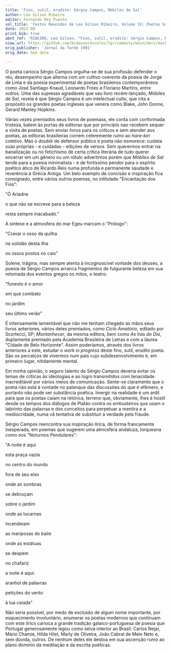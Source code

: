 ```yaml
---
title: 'Fino, sutil, erudito: Sérgio Campos, Móbiles de Sal'
author: Leo Gilson Ribeiro
editor: Fernando Rey Puente
vol_title: 'Textos Reunidos de Leo Gilson Ribeiro, Volume IV: Poetas brasileiros contemporâneos'
date: 2022-08
print_bib: true
abnt_ref: 'RIBEIRO, Leo Gilson. "Fino, sutil, erudito: Sérgio Campos, Móbiles de Sal". In PUENTE, Fernando Rey (org.) <em>Textos Reunidos de Leo Gilson Ribeiro, Volume 4: Poetas brasileiros contemporâneos</em>, 2022. Publicação original: Jornal da Tarde 1991, Sem data. URL: <a href="yml_view_url">https://github.com/bcdavasconcelos/lgr/commits/main/docs/markdown/volume-4/13-sergio-campos/00-fino-sutil-erudito-sergio-campos-mobiles-de-sal</a>'
view_url: https://github.com/bcdavasconcelos/lgr/commits/main/docs/markdown/volume-4/13-sergio-campos/00-fino-sutil-erudito-sergio-campos-mobiles-de-sal
orig_publisher: 'Jornal da Tarde 1991'
orig_date: Sem data

---
```


O poeta carioca Sérgio Campos orgulha-se de sua profissão defender o réu, desempenho que alterna com um cultivo coerente da poesia de Jorge de Lima e da poesia experimental de poetas brasileiros contemporâneos como José Santiago Knaud, Leonardo Fróes e Floriano Martins, entre outros. Uma das supresas agradáveis que seu livro recém-lançado, *Móbiles de Sal*, revela é que Sérgio Campos é um intelectual culto, que cita a propósito os grandes poetas ingleses que venera como Blake, John Donne, Gerard Manley Hopkins.

Várias vezes premiados seus livros de poemass, ele conta com conformada tristeza, batem às portas de editoras que por princípio nao recebem sequer a visita de poetas. Sem enviar livros para os críticos e sem atender aos poetas, as editoras brasileiras correm celeremente rumo ao *hara-kiri* coletivo. Mas o *doublé* de defensor público e poeta não esmorece: custeia suas próprias - e cuidadas - edições de versos. Sem querermos entrar na banalização ou no fetichismo de certa crítica literária de tudo querer encerrar em um gênero ou um rótulo advertimos porém que *Móbiles de Sal* tende para a poesia minimalista - e de fortíssimo pendor para o espírito poético ático de Ricardo Reis numa profunda e permanente saudade e reverência à Grécia Antiga. Um belo exemplo de concisão e inspiração fica consignado, entre vários outros poemas, no intitulado "Encantação dos Fios":

"Ó Ariadne

o que não se escreve para a beleza

resta sempre inacabado."

A síntese e a atmosfera do mar Egeu marcam o "Prólogo":

"Cravar o osso da quilha

na solidão desta ilha

os ossos postos no cais"

Solene, trágina, mas sempre atenta à incognoscível vontade dos deuses, a poesia de Sérgio Campos arranca fragmentos de fulgurante beleza em sua retomada dos eventos gregos os mitos, o teatro:

"funesto é o amor

em que combato

no jardim

seu último verão"

É intensamente lamentável que não me tenham chegado às mãos seus livros anteriores, vários deles premiados, como *Ciclo Amatório*, editado por Scortecci, SP; *Montanhecer*, da mesma editora, bem como *As Iras do Dia*, duplamente premiado pela Academia Brasileira de Letras e com a láurea "Cidade de Belo Horizonte". Assim poderíamos, através dos livros anteriores a este, estudar o *work in progress* deste fino, sutil, erudito poeta. São os percalços de vivermos num país cujo subdesenvolvimento é, em primeiro lugar, nitidamente mental.

Em minha opinião, o seguro talento de Sérgio Campos deveria evitar os temas de críticas às ideologias e ao logro transmitidos com tenacidade inacreditável por vários meios de comunicação. Sente-se claramente que o poeta não está à vontade no palanque das discussões do que é efêmero, e portanto não pode ser substância poética. Imergir na realidade é um ardil para que os poetas caiam na retórica, terreno que, obviamente, lhes é hostil desde os tempos dos diálogos de Platão contra os embusteiros que usam o labirinto das palavras e dos conceitos para perpetuar a mentira e a mediocridade, numa vã tentativa de substituir a verdade pela fraude.

Sérgio Campos reencontra sua inspiração lírica, de forma francamente inesperada, em poemas que sugerem uma atmosfera andaluza, lorqueana como nos "Noturnos Pendulares":

"A noite é aqui

esta praça vazia

no centro do mundo

fora de seu eixo

onde as sombras

se debruçam

sobre o jardim

onde as lucarnas

incendeiam

as mariposas do baile

onde as estátuas

se despem

no chafariz

a noite é aqui:

aranhol de palavras

petições do vento

à lua caiada"

Não seria possível, por medo de exclusão de algum nome importante, por esquecimento involuntário, enumerar os poetas modernos que continuam com este lírico carioca a grande tradição galaico-portuguesa de poesia que Portugal generosamente legou como seiva interior ao Brasil: Carlos Nejar, Mário Chamie, Hilda Hilst, Marly de Oliveira, João Cabral de Melo Neto e, sem dúvida, outros. De nenhum deles ele destoa em sua ascenção rumo ao plano domínio da meditação e da escrita poéticas.